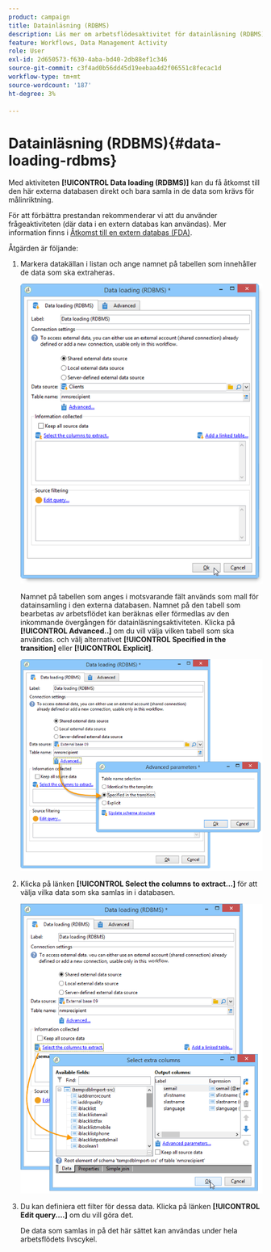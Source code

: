 ```yaml
---
product: campaign
title: Datainläsning (RDBMS)
description: Läs mer om arbetsflödesaktivitet för datainläsning (RDBMS)
feature: Workflows, Data Management Activity
role: User
exl-id: 2d650573-f630-4aba-bd40-2db88ef1c346
source-git-commit: c3f4ad0b56dd45d19eebaa4d2f06551c8fecac1d
workflow-type: tm+mt
source-wordcount: '187'
ht-degree: 3%

---
```


# Datainläsning (RDBMS){#data-loading-rdbms}



Med aktiviteten **[!UICONTROL Data loading (RDBMS)]** kan du få åtkomst till den här externa databasen direkt och bara samla in de data som krävs för målinriktning.

För att förbättra prestandan rekommenderar vi att du använder frågeaktiviteten (där data i en extern databas kan användas). Mer information finns i [Åtkomst till en extern databas (FDA)](accessing-an-external-database-fda.md).

Åtgärden är följande:

1. Markera datakällan i listan och ange namnet på tabellen som innehåller de data som ska extraheras.

   ![](assets/s_advuser_wf_sgbd_sample_1.png)

   Namnet på tabellen som anges i motsvarande fält används som mall för datainsamling i den externa databasen. Namnet på den tabell som bearbetas av arbetsflödet kan beräknas eller förmedlas av den inkommande övergången för datainläsningsaktiviteten. Klicka på **[!UICONTROL Advanced..]** om du vill välja vilken tabell som ska användas. och välj alternativet **[!UICONTROL Specified in the transition]** eller **[!UICONTROL Explicit]**.

   ![](assets/s_advuser_wf_sgbd_sample_5.png)

1. Klicka på länken **[!UICONTROL Select the columns to extract...]** för att välja vilka data som ska samlas in i databasen.

   ![](assets/s_advuser_wf_sgbd_sample_2.png)

1. Du kan definiera ett filter för dessa data. Klicka på länken **[!UICONTROL Edit query....]** om du vill göra det.

   De data som samlas in på det här sättet kan användas under hela arbetsflödets livscykel.
